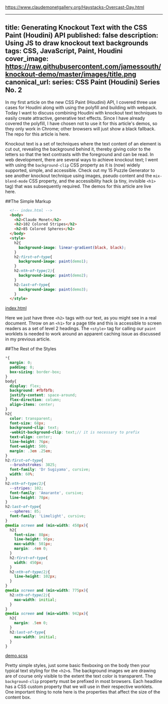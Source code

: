https://www.claudemonetgallery.org/Haystacks-Overcast-Day.html


---
title: Generating Knockout Text with the CSS Paint (Houdini) API
published: false
description: Using JS to draw knockout text backgrounds
tags: CSS, JavaScript, Paint, Houdini
cover_image: https://raw.githubusercontent.com/jamessouth/knockout-demo/master/images/title.png
canonical_url:
series: CSS Paint (Houdini) Series No. 2
---

In my first article on the new CSS Paint (Houdini) API, I covered three use cases for Houdini along with using the polyfill and building with webpack.  Today I want to discuss combining Houdini with knockout text techniques to easily create attractive, generative text effects.  Since I have already covered the polyfill, I have chosen not to use it for this article's demos, so they only work in Chrome; other browsers will just show a black fallback.  The repo for this article is here.

Knockout text is a set of techniques where the text content of an element is cut out, revealing the background behind it, thereby giving color to the letters so that the text contrasts with the foreground and can be read.  In web development, there are several ways to achieve knockout text; I went with using the `background-clip` CSS property as it is (now) widely supported, simple, and accessible.  Check out my 15 Puzzle Generator to see another knockout technique using images, pseudo content and the `mix-blend-mode` CSS property, and the accessibility hack (a tiny, invisible `<h1>` tag) that was subsequently required.  The demos for this article are live here.

##The Simple Markup

```html
  <!-- index.html -->
  <body>
    <h2>Claude Monet</h2>
    <h2>102 Colored Stripes</h2>
    <h2>85 Colored Spheres</h2>
  </body>
  <style>
    h2{
      background-image: linear-gradient(black, black);
    }
    h2:first-of-type{
      background-image: paint(demo1);
    }
    h2:nth-of-type(2){
      background-image: paint(demo2);
    }
    h2:last-of-type{
      background-image: paint(demo3);
    }
  </style>
```
<figcaption><a href="https://github.com/jamessouth/knockout-demo/blob/master/src/html/index.html">index.html</a></figcaption>

Here we just have three `<h2>` tags with our text, as you might see in a real document.  Throw on an `<h1>` for a page title and this is accessible to screen readers as a set of level 2 headings.  The `<style>` tag for calling our `paint` worklets is needed to work around an apparent caching issue as discussed in my previous article.  

##The Rest of the Styles

```scss
*{
  margin: 0;
  padding: 0;
  box-sizing: border-box;
}
body{
  display: flex;
  background: #fbfbfb;
  justify-content: space-around;
  flex-direction: column;
  align-items: center;
}
h2{
  color: transparent;
  font-size: 68px;
  background-clip: text;
  -webkit-background-clip: text;// it is necessary to prefix
  text-align: center;
  line-height: 76px;
  font-weight: 500;
  margin: .3em .25em;
}
h2:first-of-type{
  --brushstrokes: 3825;
  font-family: 'Dr Sugiyama', cursive;
  width: 60%;
}
h2:nth-of-type(2){
  --stripes: 102;
  font-family: 'Amarante', cursive;
  line-height: 78px;
}
h2:last-of-type{
  --spheres: 85;
  font-family: 'Limelight', cursive;
}
@media screen and (min-width: 450px){
  h2{
    font-size: 88px;
    line-height: 96px;
    max-width: 501px;
    margin: .4em 0;
  }
  h2:first-of-type{
    width: 450px;
  }
  h2:nth-of-type(2){
    line-height: 102px;
  }
}
@media screen and (min-width: 775px){
  h2:nth-of-type(2){
    max-width: initial;
  }
}
@media screen and (min-width: 942px){
  h2{
    margin: .5em 0;
  }
  h2:last-of-type{
    max-width: initial;
  }
}

```
<figcaption><a href="https://github.com/jamessouth/knockout-demo/blob/master/src/css/demo.scss">demo.scss</a></figcaption>

Pretty simple styles, just some basic flexboxing on the body then your typical text styling for the `<h2>`s.  The background images we are drawing are of course only visible to the extent the text color is transparent.  The `background-clip` property must be prefixed in most browsers.  Each headline has a CSS custom property that we will use in their respective worklets.  One important thing to note here is the properties that affect the size of the content box.  
